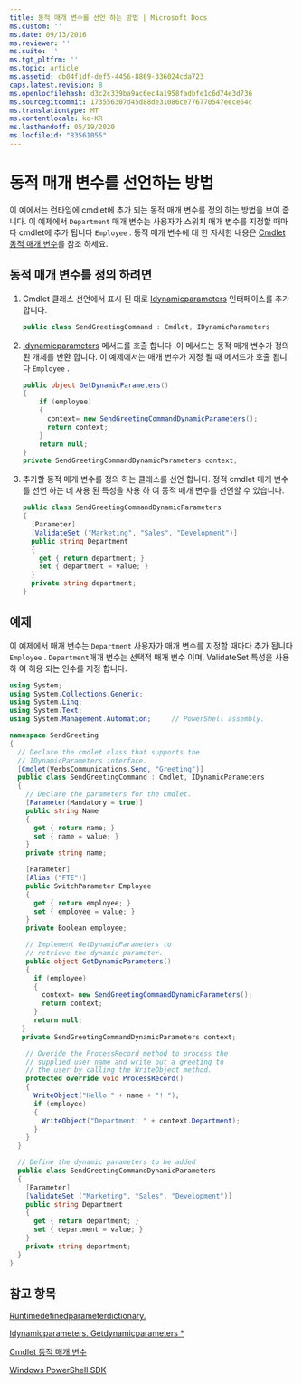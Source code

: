 ```yaml
---
title: 동적 매개 변수를 선언 하는 방법 | Microsoft Docs
ms.custom: ''
ms.date: 09/13/2016
ms.reviewer: ''
ms.suite: ''
ms.tgt_pltfrm: ''
ms.topic: article
ms.assetid: db04f1df-def5-4456-8869-336024cda723
caps.latest.revision: 8
ms.openlocfilehash: d3c2c339ba9ac6ec4a1958fadbfe1c6d74e3d736
ms.sourcegitcommit: 173556307d45d88de31086ce776770547eece64c
ms.translationtype: MT
ms.contentlocale: ko-KR
ms.lasthandoff: 05/19/2020
ms.locfileid: "83561055"
---
```

# <a name="how-to-declare-dynamic-parameters"></a>동적 매개 변수를 선언하는 방법

이 예에서는 런타임에 cmdlet에 추가 되는 동적 매개 변수를 정의 하는 방법을 보여 줍니다. 이 예제에서 `Department` 매개 변수는 사용자가 스위치 매개 변수를 지정할 때마다 cmdlet에 추가 됩니다 `Employee` . 동적 매개 변수에 대 한 자세한 내용은 [Cmdlet 동적 매개 변수](./cmdlet-dynamic-parameters.md)를 참조 하세요.

## <a name="to-define-dynamic-parameters"></a>동적 매개 변수를 정의 하려면

1. Cmdlet 클래스 선언에서 표시 된 대로 [Idynamicparameters](/dotnet/api/System.Management.Automation.IDynamicParameters) 인터페이스를 추가 합니다.

   ```csharp
   public class SendGreetingCommand : Cmdlet, IDynamicParameters
   ```

2. [Idynamicparameters](/dotnet/api/System.Management.Automation.IDynamicParameters.GetDynamicParameters) 메서드를 호출 합니다 .이 메서드는 동적 매개 변수가 정의 된 개체를 반환 합니다. 이 예제에서는 매개 변수가 지정 될 때 메서드가 호출 됩니다 `Employee` .

   ```csharp
   public object GetDynamicParameters()
   {
       if (employee)
       {
         context= new SendGreetingCommandDynamicParameters();
         return context;
       }
       return null;
   }
   private SendGreetingCommandDynamicParameters context;
   ```

3. 추가할 동적 매개 변수를 정의 하는 클래스를 선언 합니다. 정적 cmdlet 매개 변수를 선언 하는 데 사용 된 특성을 사용 하 여 동적 매개 변수를 선언할 수 있습니다.

   ```csharp
   public class SendGreetingCommandDynamicParameters
   {
     [Parameter]
     [ValidateSet ("Marketing", "Sales", "Development")]
     public string Department
     {
       get { return department; }
       set { department = value; }
     }
     private string department;
   }
   ```

## <a name="example"></a>예제

이 예제에서 매개 변수는 `Department` 사용자가 매개 변수를 지정할 때마다 추가 됩니다 `Employee` . `Department`매개 변수는 선택적 매개 변수 이며, ValidateSet 특성을 사용 하 여 허용 되는 인수를 지정 합니다.

```csharp
using System;
using System.Collections.Generic;
using System.Linq;
using System.Text;
using System.Management.Automation;     // PowerShell assembly.

namespace SendGreeting
{
  // Declare the cmdlet class that supports the
  // IDynamicParameters interface.
  [Cmdlet(VerbsCommunications.Send, "Greeting")]
  public class SendGreetingCommand : Cmdlet, IDynamicParameters
  {
    // Declare the parameters for the cmdlet.
    [Parameter(Mandatory = true)]
    public string Name
    {
      get { return name; }
      set { name = value; }
    }
    private string name;

    [Parameter]
    [Alias ("FTE")]
    public SwitchParameter Employee
    {
      get { return employee; }
      set { employee = value; }
    }
    private Boolean employee;

    // Implement GetDynamicParameters to
    // retrieve the dynamic parameter.
    public object GetDynamicParameters()
    {
      if (employee)
      {
        context= new SendGreetingCommandDynamicParameters();
        return context;
      }
      return null;
   }
   private SendGreetingCommandDynamicParameters context;

    // Overide the ProcessRecord method to process the
    // supplied user name and write out a greeting to
    // the user by calling the WriteObject method.
    protected override void ProcessRecord()
    {
      WriteObject("Hello " + name + "! ");
      if (employee)
      {
        WriteObject("Department: " + context.Department);
      }
    }
  }

  // Define the dynamic parameters to be added
  public class SendGreetingCommandDynamicParameters
  {
    [Parameter]
    [ValidateSet ("Marketing", "Sales", "Development")]
    public string Department
    {
      get { return department; }
      set { department = value; }
    }
    private string department;
  }
}
```

## <a name="see-also"></a>참고 항목

[Runtimedefinedparameterdictionary.](/dotnet/api/System.Management.Automation.RuntimeDefinedParameterDictionary)

[Idynamicparameters. Getdynamicparameters *](/dotnet/api/System.Management.Automation.IDynamicParameters.GetDynamicParameters)

[Cmdlet 동적 매개 변수](./cmdlet-dynamic-parameters.md)

[Windows PowerShell SDK](../windows-powershell-reference.md)
